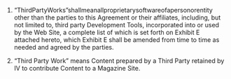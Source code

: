 1. “ThirdPartyWorks”shallmeanallproprietarysoftwareofapersonorentity other than the parties to this Agreement or their affiliates, including, but not limited to, third party Development Tools, incorporated into or used by the Web Site, a complete list of which is set forth on Exhibit E attached hereto, which Exhibit E shall be amended from time to time as needed and agreed by the parties.

2. “Third Party Work” means Content prepared by a Third Party retained by IV to contribute Content to a Magazine Site.